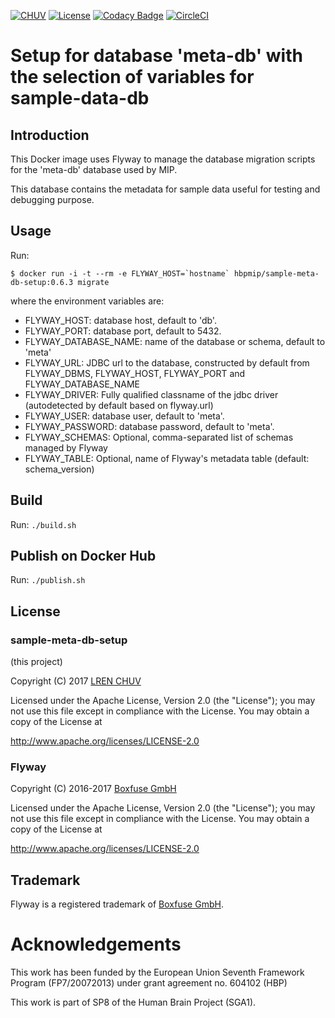 [![CHUV](https://img.shields.io/badge/CHUV-LREN-AF4C64.svg)](https://www.unil.ch/lren/en/home.html) [![License](https://img.shields.io/badge/license-Apache--2.0-blue.svg)](https://github.com/LREN-CHUV/sample-meta-db-setup/blob/master/LICENSE) [![Codacy Badge](https://api.codacy.com/project/badge/Grade/c3ca609e0e51436d9a3278e6cea41432)](https://www.codacy.com/app/hbp-mip/sample-meta-db-setup?utm_source=github.com&amp;utm_medium=referral&amp;utm_content=LREN-CHUV/sample-meta-db-setup&amp;utm_campaign=Badge_Grade)
[![CircleCI](https://circleci.com/gh/LREN-CHUV/sample-meta-db-setup.svg?style=svg)](https://circleci.com/gh/LREN-CHUV/sample-meta-db-setup)

# Setup for database 'meta-db' with the selection of variables for sample-data-db

## Introduction

This Docker image uses Flyway to manage the database migration scripts for the 'meta-db' database used by MIP.

This database contains the metadata for sample data useful for testing and debugging purpose.

## Usage

Run:

```console
$ docker run -i -t --rm -e FLYWAY_HOST=`hostname` hbpmip/sample-meta-db-setup:0.6.3 migrate
```

where the environment variables are:

* FLYWAY_HOST: database host, default to 'db'.
* FLYWAY_PORT: database port, default to 5432.
* FLYWAY_DATABASE_NAME: name of the database or schema, default to 'meta'
* FLYWAY_URL: JDBC url to the database, constructed by default from FLYWAY_DBMS, FLYWAY_HOST, FLYWAY_PORT and FLYWAY_DATABASE_NAME
* FLYWAY_DRIVER: Fully qualified classname of the jdbc driver (autodetected by default based on flyway.url)
* FLYWAY_USER: database user, default to 'meta'.
* FLYWAY_PASSWORD: database password, default to 'meta'.
* FLYWAY_SCHEMAS: Optional, comma-separated list of schemas managed by Flyway
* FLYWAY_TABLE: Optional, name of Flyway's metadata table (default: schema_version)

## Build

Run: `./build.sh`

## Publish on Docker Hub

Run: `./publish.sh`

## License

### sample-meta-db-setup

(this project)

Copyright (C) 2017 [LREN CHUV](https://www.unil.ch/lren/en/home.html)

Licensed under the Apache License, Version 2.0 (the "License");
you may not use this file except in compliance with the License.
You may obtain a copy of the License at

http://www.apache.org/licenses/LICENSE-2.0

### Flyway

Copyright (C) 2016-2017 [Boxfuse GmbH](https://boxfuse.com)

Licensed under the Apache License, Version 2.0 (the "License");
you may not use this file except in compliance with the License.
You may obtain a copy of the License at

http://www.apache.org/licenses/LICENSE-2.0

## Trademark
Flyway is a registered trademark of [Boxfuse GmbH](https://boxfuse.com).

# Acknowledgements

This work has been funded by the European Union Seventh Framework Program (FP7/2007­2013) under grant agreement no. 604102 (HBP)

This work is part of SP8 of the Human Brain Project (SGA1).
